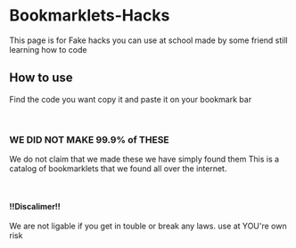 # Bookmarklets-Hacks
This page is for Fake hacks you can use at school made by some friend still learning how to code 
<br>
<h2><b>How to use</b></h2>
<p>Find the code you want copy it and paste it on your bookmark bar</p>
<br>
<h3>WE DID NOT MAKE 99.9% of THESE</h3>
<p>We do not claim that we made these we have simply found them This is a catalog of bookmarklets that we found all over the internet.</p>
<br>
<h4>!!Discalimer!!</h4>
<p>We are not ligable if you get in touble or break any laws. use at YOU're own risk
